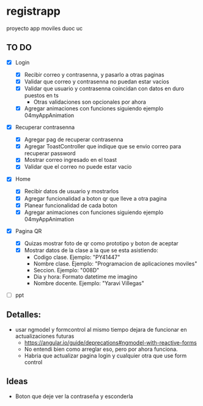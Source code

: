 # registrapp
proyecto app moviles duoc uc

## TO DO
- [X] Login
    - [X] Recibir correo y contrasenna, y pasarlo a otras paginas
    - [X] Validar que correo y contrasenna no puedan estar vacios
    - [X] Validar que usuario y contrasenna coincidan con datos en duro puestos en ts
        - Otras validaciones son opcionales por ahora
    - [X] Agregar animaciones con funciones siguiendo ejemplo 04myAppAnimation
- [X] Recuperar contrasenna
    - [X] Agregar pag de recuperar contrasenna
    - [X] Agregar ToastController que indique que se envio correo para recuperar password
    - [X] Mostrar correo ingresado en el toast
    - [X] Validar que el correo no puede estar vacio
- [X] Home
    - [X] Recibir datos de usuario y mostrarlos
    - [X] Agregar funcionalidad a boton qr que lleve a otra pagina
    - [X] Planear funcionalidad de cada boton
    - [X] Agregar animaciones con funciones siguiendo ejemplo 04myAppAnimation
- [X] Pagina QR
    - [X] Quizas mostrar foto de qr como prototipo y boton de aceptar
    - [X] Mostrar datos de la clase a la que se esta asistiendo:
        - Codigo clase. Ejemplo: "PY41447"
        - Nombre clase. Ejemplo: "Programacion de aplicaciones moviles"
        - Seccion. Ejemplo: "008D"
        - Dia y hora: Formato datetime me imagino
        - Nombre docente. Ejemplo: "Yaravi Villegas"
- [ ] ppt


## Detalles:
- usar ngmodel y formcontrol al mismo tiempo dejara de funcionar en actualizaciones futuras
    - https://angular.io/guide/deprecations#ngmodel-with-reactive-forms
    - No entendi bien como arreglar eso, pero por ahora funciona.
    - Habria que actualizar pagina login y cualquier otra que use form control

## Ideas
- Boton que deje ver la contraseña y esconderla
